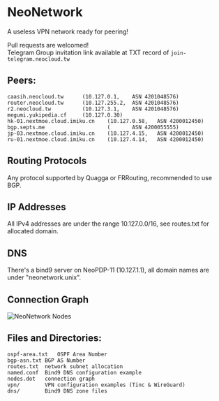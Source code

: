 # NeoNetwork
A useless VPN network ready for peering!

Pull requests are welcomed!  
Telegram Group invitation link available at TXT record of `join-telegram.neocloud.tw`

## Peers:
	caasih.neocloud.tw		(10.127.0.1,	ASN 4201048576)
	router.neocloud.tw		(10.127.255.2,	ASN 4201048576)
	r2.neocloud.tw			(10.127.3.1,	ASN 4201048576)
	megumi.yukipedia.cf		(10.127.0.30)
	hk-01.nextmoe.cloud.imiku.cn	(10.127.0.58,	ASN 4200012450)
	bgp.septs.me                    (		ASN 4200055555)
	jp-03.nextmoe.cloud.imiku.cn	(10.127.4.15,	ASN 4200012450)
	ru-01.nextmoe.cloud.imiku.cn	(10.127.4.14,	ASN 4200012450)

## Routing Protocols
Any protocol supported by Quagga or FRRouting, recommended to use BGP.

## IP Addresses
All IPv4 addresses are under the range 10.127.0.0/16,
see routes.txt for allocated domain.

## DNS
There's a bind9 server on NeoPDP-11 (10.127.1.1), all domain names are under "neonetwork.unix".

## Connection Graph
![NeoNetwork Nodes](https://raw.githubusercontent.com/NeoChen1024/NeoNetwork/master/nodes.svg)

## Files and Directories:
	ospf-area.txt	OSPF Area Number
	bgp-asn.txt	BGP AS Number
	routes.txt	network subnet allocation
	named.conf	Bind9 DNS configuration example
	nodes.dot	connection graph
	vpn/		VPN configuration examples (Tinc & WireGuard)
	dns/		Bind9 DNS zone files
